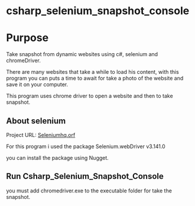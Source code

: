 # csharp_selenium_snapshot_console

# Purpose

Take snapshot from dynamic websites using c#, selenium and chromeDriver.

There are many websites that take a while to load his content, with this program you can puts a time to await for take a photo of the website and save it on your computer.

This program uses chrome driver to open a website and then to take snapshot.

## About selenium 

Project URL: <a href="https://www.seleniumhq.org/" target="blank_"> Seleniumhq.orf </a>

For this program i used the package Selenium.webDriver v3.141.0

you can install the package using Nugget.


## Run Csharp_Selenium_Snapshot_Console 

you must add chromedriver.exe to the executable folder for take the snapshot.
